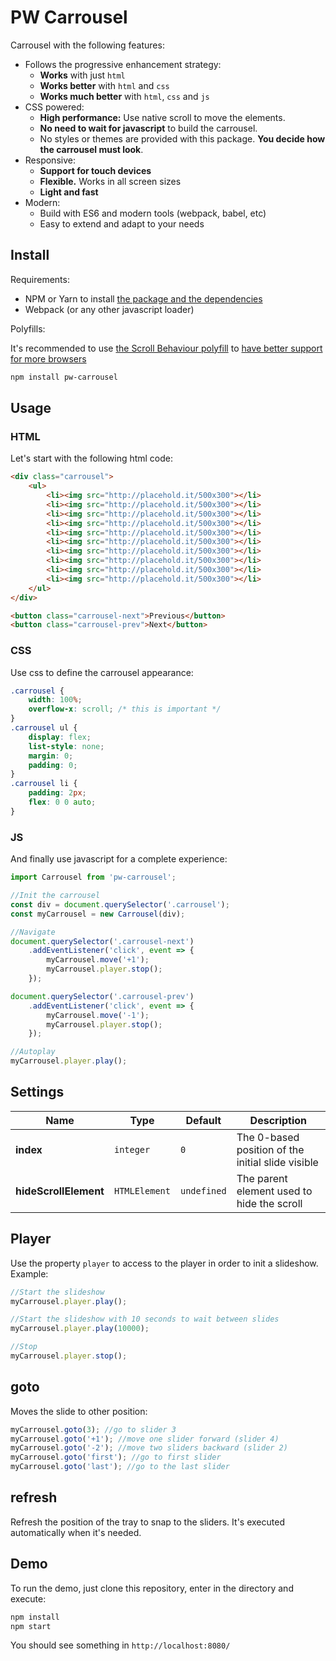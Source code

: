 # PW Carrousel

Carrousel with the following features:

* Follows the progressive enhancement strategy:
  * **Works** with just `html`
  * **Works better** with `html` and `css`
  * **Works much better** with `html`, `css` and `js`
* CSS powered:
  * **High performance:** Use native scroll to move the elements.
  * **No need to wait for javascript** to build the carrousel.
  * No styles or themes are provided with this package. **You decide how the carrousel must look**.
* Responsive:
  * **Support for touch devices**
  * **Flexible.** Works in all screen sizes
  * **Light and fast**
* Modern:
  * Build with ES6 and modern tools (webpack, babel, etc)
  * Easy to extend and adapt to your needs

## Install

Requirements:

* NPM or Yarn to install [the package and the dependencies](https://www.npmjs.com/package/pw-carrousel)
* Webpack (or any other javascript loader)

Polyfills:

It's recommended to use [the Scroll Behaviour polyfill](https://github.com/iamdustan/smoothscroll) to [have better support for more browsers](https://caniuse.com/#feat=css-scroll-behavior)

```sh
npm install pw-carrousel
```

## Usage

### HTML

Let's start with the following html code:

```html
<div class="carrousel">
    <ul>
        <li><img src="http://placehold.it/500x300"></li>
        <li><img src="http://placehold.it/500x300"></li>
        <li><img src="http://placehold.it/500x300"></li>
        <li><img src="http://placehold.it/500x300"></li>
        <li><img src="http://placehold.it/500x300"></li>
        <li><img src="http://placehold.it/500x300"></li>
        <li><img src="http://placehold.it/500x300"></li>
        <li><img src="http://placehold.it/500x300"></li>
        <li><img src="http://placehold.it/500x300"></li>
        <li><img src="http://placehold.it/500x300"></li>
    </ul>
</div>

<button class="carrousel-next">Previous</button>
<button class="carrousel-prev">Next</button>
```

### CSS

Use css to define the carrousel appearance:

```css
.carrousel {
    width: 100%;
    overflow-x: scroll; /* this is important */
}
.carrousel ul {
    display: flex;
    list-style: none;
    margin: 0;
    padding: 0;
}
.carrousel li {
    padding: 2px;
    flex: 0 0 auto;
}
```

### JS

And finally use javascript for a complete experience:

```js
import Carrousel from 'pw-carrousel';

//Init the carrousel
const div = document.querySelector('.carrousel');
const myCarrousel = new Carrousel(div);

//Navigate
document.querySelector('.carrousel-next')
    .addEventListener('click', event => {
        myCarrousel.move('+1');
        myCarrousel.player.stop();
    });

document.querySelector('.carrousel-prev')
    .addEventListener('click', event => {
        myCarrousel.move('-1');
        myCarrousel.player.stop();
    });

//Autoplay
myCarrousel.player.play();
```

## Settings

Name | Type | Default | Description
-----|------|---------|------------
**index** | `integer` | `0` | The 0-based position of the initial slide visible
**hideScrollElement** | `HTMLElement` | `undefined` | The parent element used to hide the scroll

## Player

Use the property `player` to access to the player in order to init a slideshow. Example:

```js
//Start the slideshow
myCarrousel.player.play();

//Start the slideshow with 10 seconds to wait between slides
myCarrousel.player.play(10000);

//Stop
myCarrousel.player.stop();
```

## goto

Moves the slide to other position:

```js
myCarrousel.goto(3); //go to slider 3
myCarrousel.goto('+1'); //move one slider forward (slider 4)
myCarrousel.goto('-2'); //move two sliders backward (slider 2)
myCarrousel.goto('first'); //go to first slider
myCarrousel.goto('last'); //go to the last slider
```

## refresh

Refresh the position of the tray to snap to the sliders. It's executed automatically when it's needed.

## Demo

To run the demo, just clone this repository, enter in the directory and execute:

```sh
npm install
npm start
```

You should see something in `http://localhost:8080/`
